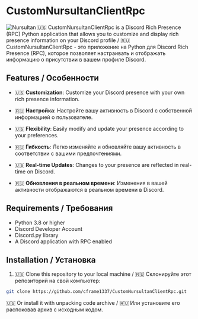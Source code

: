 # CustomNursultanClientRpc
![Nursultan](https://repository-images.githubusercontent.com/782477293/1b1cab98-122e-4171-8f6a-2ec83a077d3d)
🇺🇸 CustomNursultanClientRpc is a Discord Rich Presence (RPC) Python application that allows you to customize and display rich presence information on your Discord profile 
/ 🇷🇺 CustomNursultanClientRpc - это приложение на Python для Discord Rich Presence (RPC), которое позволяет настраивать и отображать информацию о присутствии в вашем профиле Discord.

## Features / Особенности

- 🇺🇸 **Customization**: Customize your Discord presence with your own rich presence information.
- 🇷🇺 **Настройка**: Настройте вашу активность в Discord с собственной информацией о пользователе.

- 🇺🇸 **Flexibility**: Easily modify and update your presence according to your preferences.
- 🇷🇺 **Гибкость**: Легко изменяйте и обновляйте вашу активность в соответствии с вашими предпочтениями.

- 🇺🇸 **Real-time Updates**: Changes to your presence are reflected in real-time on Discord.
- 🇷🇺 **Обновления в реальном времени**: Изменения в вашей активности отображаются в реальном времени в Discord.

## Requirements / Требования

- Python 3.8 or higher
- Discord Developer Account
- Discord.py library
- A Discord application with RPC enabled

## Installation / Установка

1. 🇺🇸 Clone this repository to your local machine / 🇷🇺 Склонируйте этот репозиторий на свой компьютер:

```bash
git clone https://github.com/cframe1337/CustomNursultanClientRpc.git
```
🇺🇸 Or install it with unpacking code archive / 🇷🇺 Или установите его распоковав архив с исходным кодом.
